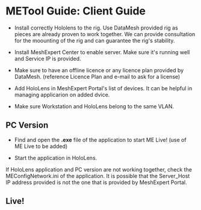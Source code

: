 # METool Guide: Client Guide

- Install correctly Hololens to the rig.
  Use DataMesh provided rig as pieces are
  already proven to work together. We can
  provide consultation for the moounting of
  the rig and can guarantee the rig's stability.
  
- Install MeshExpert Center to enable server.
  Make sure it's running well and Service IP is
  provided.
  
- Make sure to have an offline licence or any 
  licence plan provided by DataMesh.
  (reference Licence Plan and e-mail to ask for a license)

- Add HoloLens in MeshExpert Portal's list
  of devices. It can be helpful in managing
  applicarion on added dvice.
  
- Make sure Workstation and HoloLens belong to
  the same VLAN.
  
## PC Version
- Find and open the **.exe** file of the 
  application to start ME Live!
  (use of ME Live to be added)
  
- Start the application in HoloLens.

If HoloLens application and PC version are not
working together, check the MEConfigNetwork.ini
of the application. 
It is possible that the Server_Host IP address
provided is not the one that is provided by 
MeshExpert Portal. 

## Live!


